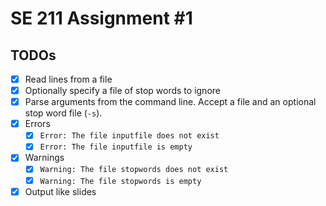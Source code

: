 # SE 211 Assignment #1

## TODOs

- [x] Read lines from a file
- [x] Optionally specify a file of stop words to ignore
- [x] Parse arguments from the command line. Accept a file and an optional stop word file (`-s`).
- [x] Errors
  - [x] `Error: The file inputfile does not exist`
  - [x] `Error: The file inputfile is empty`
- [x] Warnings
  - [x] `Warning: The file stopwords does not exist`
  - [x] `Warning: The file stopwords is empty`
- [x] Output like slides

